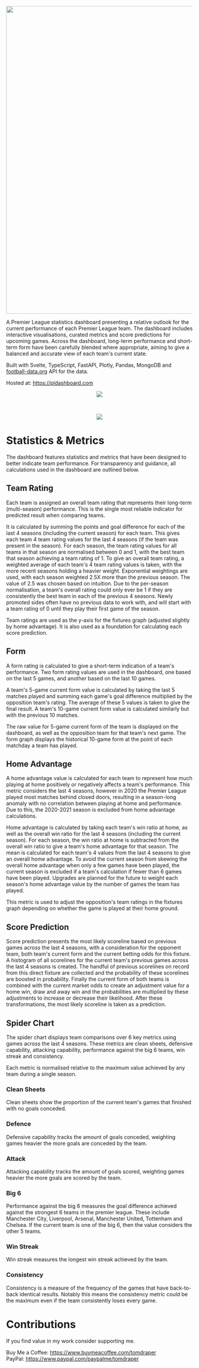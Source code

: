 <p align="center">
  <img width="830" src="https://user-images.githubusercontent.com/41476809/227160125-c2fdc601-9e32-431c-9ecf-fb0046041c4f.png" />
</p>

A Premier League statistics dashboard presenting a relative outlook for the current performance of each Premier League team. The dashboard includes interactive visualisations, curated metrics and score predictions for upcoming games. Across the dashboard, long-term performance and short-term form have been carefully blended where appropriate, aiming to give a balanced and accurate view of each team's current state.

Built with Svelte, TypeScript, FastAPI, Plotly, Pandas, MongoDB and <a href="https://www.football-data.org/">football-data.org</a> API for the data. 

Hosted at: https://pldashboard.com

<p align="center">
  <img src="https://user-images.githubusercontent.com/41476809/193349259-57712d5f-085b-4376-9b67-2e817756772d.png"/>
</p>
<br>
<p align="center">
  <img src="https://user-images.githubusercontent.com/41476809/207646620-e3b2ab27-879c-4926-b91c-75a7e435be17.png"/>
</p>

# Statistics & Metrics

The dashboard features statistics and metrics that have been designed to better indicate team performance. For transparency and guidance, all calculations used in the dashboard are outlined below.

## Team Rating

Each team is assigned an overall team rating that represents their long-term (multi-season) performance. This is the single most reliable indicator for predicted result when comparing teams.

It is calculated by summing the points and goal difference for each of the last 4 seasons (including the current season) for each team. This gives each team 4 team rating values for the last 4 seasons (if the team was present in the season). For each season, the team rating values for all teams in that season are normalised between 0 and 1, with the best team that season achieving a team rating of 1. To give an overall team rating, a weighted average of each team's 4 team rating values is taken, with the more recent seasons holding a heavier weight. Exponential weightings are used, with each season weighted 2.5X more than the previous season. The value of 2.5 was chosen based on intuition. Due to the per-season normalisation, a team's overall rating could only ever be 1 if they are consistently the best team in each of the previous 4 seasons. Newly promoted sides often have no previous data to work with, and will start with a team rating of 0 until they play their first game of the season.

Team ratings are used as the y-axis for the fixtures graph (adjusted slightly by home advantage). It is also used as a foundation for calculating each score prediction.

## Form

A form rating is calculated to give a short-term indication of a team's performance. Two form rating values are used in the dashboard, one based on the last 5 games, and another based on the last 10 games.

A team's 5-game current form value is calculated by taking the last 5 matches played and summing each game's goal difference multiplied by the opposition team's rating. The average of these 5 values is taken to give the final result. A team's 10-game current form value is calculated similarly but with the previous 10 matches.

The raw value for 5-game current form of the team is displayed on the dashboard, as well as the opposition team for that team's next game. The form graph displays the historical 10-game form at the point of each matchday a team has played.

## Home Advantage

A home advantage value is calculated for each team to represent how much playing at home positively or negatively affects a team's performance. This metric considers the last 4 seasons, however in 2020 the Premier League played most matches behind closed doors, resulting in a season-long anomaly with no correlation between playing at home and performance. Due to this, the 2020-2021 season is excluded from home advantage calculations.

Home advantage is calculated by taking each team's win ratio at home, as well as the overall win ratio for the last 4 seasons (including the current season). For each season, the win ratio at home is subtracted from the overall win ratio to give a team's home advantage for that season. The mean is calculated for each team's 4 values from the last 4 seasons to give an overall home advantage. To avoid the current season from skewing the overall home advantage when only a few games have been played, the current season is excluded if a team's calculation if fewer than 6 games have been played. Upgrades are planned for the future to weight each season's home advantage value by the number of games the team has played.

This metric is used to adjust the opposition's team ratings in the fixtures graph depending on whether the game is played at their home ground.

## Score Prediction

Score prediction presents the most likely scoreline based on previous games across the last 4 seasons, with a consideration for the opponent team, both team's current form and the current betting odds for this fixture. A histogram of all scorelines for the current team's previous games across the last 4 seasons is created. The handful of previous scorelines on record from this direct fixture are collected and the probability of these scorelines are boosted in probability. Finally the current form of both teams is combined with the current market odds to create an adjustment value for a home win, draw and away win and the probabilities are multiplied by these adjustments to increase or decrease their likelihood. After these transformations, the most likely scoreline is taken as a prediction.

## Spider Chart

The spider chart displays team comparisons over 6 key metrics using games across the last 4 seasons. These metrics are clean sheets, defensive capability, attacking capability, performance against the big 6 teams, win streak and consistency.

Each metric is normalised relative to the maximum value achieved by any team during a single season.

### Clean Sheets

Clean sheets show the proportion of the current team's games that finished with no goals conceded.

### Defence

Defensive capability tracks the amount of goals conceded, weighting games heavier the more goals are conceded by the team.

### Attack

Attacking capability tracks the amount of goals scored, weighting games heavier the more goals are scored by the team.

### Big 6

Performance against the big 6 measures the goal difference achieved against the strongest 6 teams in the premier league. These include Manchester City, Liverpool, Arsenal, Manchester United, Tottenham and Chelsea. If the current team is one of the big 6, then the value considers the other 5 teams.

### Win Streak

Win streak measures the longest win streak achieved by the team.

### Consistency

Consistency is a measure of the frequency of the games that have back-to-back identical results. Notably this means the consistency metric could be the maximum even if the team consistently loses every game. 

# Contributions

If you find value in my work consider supporting me.

Buy Me a Coffee: https://www.buymeacoffee.com/tomdraper<br>
PayPal: https://www.paypal.com/paypalme/tomdraper
